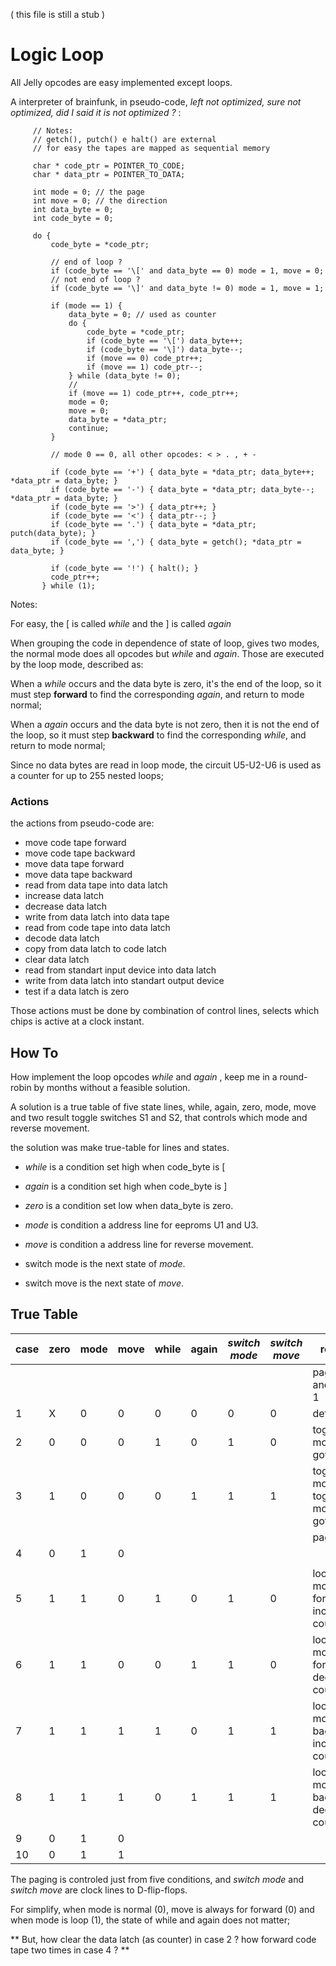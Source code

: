   
( this file is still a stub ) 

# Logic Loop

All Jelly opcodes are easy implemented except loops. 

A interpreter of brainfunk, in pseudo-code, _left not optimized, sure not optimized, did I said it is not optimized ?_ :

         // Notes:
         // getch(), putch() e halt() are external
         // for easy the tapes are mapped as sequential memory
         
         char * code_ptr = POINTER_TO_CODE;
         char * data_ptr = POINTER_TO_DATA;
         
         int mode = 0; // the page
         int move = 0; // the direction
         int data_byte = 0;
         int code_byte = 0;
         
         do {
             code_byte = *code_ptr;
             
             // end of loop ?
             if (code_byte == '\[' and data_byte == 0) mode = 1, move = 0;
             // not end of loop ?
             if (code_byte == '\]' and data_byte != 0) mode = 1, move = 1;
            
             if (mode == 1) { 
                 data_byte = 0; // used as counter
                 do {
                     code_byte = *code_ptr;
                     if (code_byte == '\[') data_byte++;
                     if (code_byte == '\]') data_byte--;
                     if (move == 0) code_ptr++;
                     if (move == 1) code_ptr--;
                 } while (data_byte != 0);
                 // 
                 if (move == 1) code_ptr++, code_ptr++;
                 mode = 0;
                 move = 0;
                 data_byte = *data_ptr;
                 continue;
             }
             
             // mode 0 == 0, all other opcodes: < > . , + -
             
             if (code_byte == '+') { data_byte = *data_ptr; data_byte++; *data_ptr = data_byte; }
             if (code_byte == '-') { data_byte = *data_ptr; data_byte--; *data_ptr = data_byte; }
             if (code_byte == '>') { data_ptr++; }
             if (code_byte == '<') { data_ptr--; }
             if (code_byte == '.') { data_byte = *data_ptr; putch(data_byte); }
             if (code_byte == ',') { data_byte = getch(); *data_ptr = data_byte; }

             if (code_byte == '!') { halt(); }
             code_ptr++;
           } while (1);

Notes:

For easy, the \[ is called _while_ and the \] is called _again_
                    
When grouping the code in dependence of state of loop, gives two modes, the normal mode does all opcodes but _while_ and _again_. Those are executed by the loop mode, described as: 

When a _while_ occurs and the data byte is zero, it's the end of the loop, so it must step **forward** to find the corresponding _again_, and return to mode normal;

When a _again_ occurs and the data byte is not zero, then it is not the end of the loop, so it must step **backward** to find the corresponding _while_, and return to mode normal;

Since no data bytes are read in loop mode, the circuit U5-U2-U6 is used as a counter for up to 255 nested loops;

### Actions 

the actions from pseudo-code are:

- move code tape forward
- move code tape backward
- move data tape forward
- move data tape backward
- read from data tape into data latch
- increase data latch
- decrease data latch
- write from data latch into data tape
- read from code tape into data latch
- decode data latch
- copy from data latch to code latch
- clear data latch
- read from standart input device into data latch
- write from data latch into standart output device
- test if a data latch is zero

Those actions must be done by combination of control lines, selects which chips is active at a clock instant.

## How To

How implement the loop opcodes _while_ and _again_ , keep me in a round-robin by months without a feasible solution.

A solution is a true table of five state lines, while, again, zero, mode, move and two result toggle switches S1 and S2, that controls which mode and reverse movement.

the solution was make true-table for lines and states.

- _while_ is a condition set high when code_byte is [

- _again_ is a condition set high when code_byte is ]

- _zero_ is a condition set low when data_byte is zero. 

- _mode_ is condition a address line for eeproms U1 and U3.

- _move_ is condition a address line for reverse movement.

- switch mode is the next state of _mode_.

- switch move is the next state of _move_.

## True Table

   | case | zero | mode | move | while | again | _switch mode_ | _switch move_ | results |
   | --- | --- | --- | --- | --- | --- | --- | --- | --- |
   | | | | | | | | | page 0 and page 1 | 
   | 1 | X | 0 | 0 | 0 | 0 | 0 | 0 | default |
   | 2 | 0 | 0 | 0 | 1 | 0 | 1 | 0 | toggle mode, goto 5 |
   | 3 | 1 | 0 | 0 | 0 | 1 | 1 | 1 | toggle mode, toggle move, goto 7  |
   | | | | | | | | | page 2 | 
   | 4 | 0 | 1 | 0 | | | | | 
   | | | | | | | | | | 
   | 5 | 1 | 1 | 0 | 1 | 0 | 1 | 0 | loop mode, forward, increase counter |
   | 6 | 1 | 1 | 0 | 0 | 1 | 1 | 0 | loop mode, forward, decrease counter |
   | 7 | 1 | 1 | 1 | 1 | 0 | 1 | 1 | loop mode, backward, increase counter |
   | 8 | 1 | 1 | 1 | 0 | 1 | 1 | 1 | loop mode, backward, decrease counter |
   | 9 | 0 | 1 | 0 |  |  |  |
   | 10 | 0 | 1 | 1 |  |  |  |
   
The paging is controled just from five conditions, and _switch mode_ and _switch move_ are clock lines to D-flip-flops.

For simplify, when mode is normal (0), move is always for forward (0) and when mode is loop (1), the state of while and again does not matter;

** But, how clear the data latch (as counter) in case 2 ? how forward code tape two times in case 4 ? **

